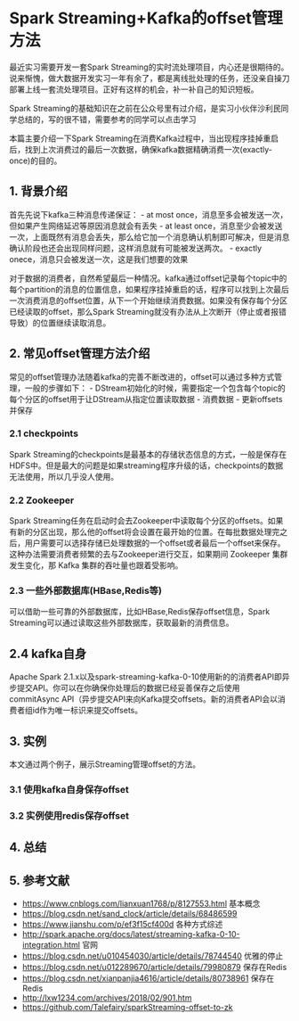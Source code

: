 # Spark Streaming+Kafka的offset管理方法

最近实习需要开发一套Spark Streaming的实时流处理项目，内心还是很期待的。说来惭愧，做大数据开发实习一年有余了，都是离线批处理的任务，还没亲自操刀部署上线一套流处理项目。正好有这样的机会，补一补自己的知识短板。

Spark Streaming的基础知识在之前在公众号里有过介绍，是实习小伙伴沙利民同学总结的，写的很不错，需要参考的同学可以点击学习

本篇主要介绍一下Spark Streaming在消费Kafka过程中，当出现程序挂掉重启后，找到上次消费过的最后一次数据，确保kafka数据精确消费一次(exactly-once)的目的。


## 1. 背景介绍

首先先说下kafka三种消息传递保证：
	- at most once，消息至多会被发送一次，但如果产生网络延迟等原因消息就会有丢失
	- at least once，消息至少会被发送一次，上面既然有消息会丢失，那么给它加一个消息确认机制即可解决，但是消息确认阶段也还会出现同样问题，这样消息就有可能被发送两次。
	- exactly onece，消息只会被发送一次，这是我们想要的效果

对于数据的消费者，自然希望最后一种情况。kafka通过offset记录每个topic中的每个partition的消息的位置信息，如果程序挂掉重启的话，程序可以找到上次最后一次消费消息的offset位置，从下一个开始继续消费数据。如果没有保存每个分区已经读取的offset，那么Spark Streaming就没有办法从上次断开（停止或者报错导致）的位置继续读取消息。

## 2. 常见offset管理方法介绍

常见的offset管理办法随着kafka的完善不断改进的，offset可以通过多种方式管理，一般的步骤如下：
	- DStream初始化的时候，需要指定一个包含每个topic的每个分区的offset用于让DStream从指定位置读取数据
	- 消费数据
	- 更新offsets并保存

### 2.1 checkpoints

Spark Streaming的checkpoints是最基本的存储状态信息的方式，一般是保存在HDFS中。但是最大的问题是如果streaming程序升级的话，checkpoints的数据无法使用，所以几乎没人使用。

### 2.2 Zookeeper

Spark Streaming任务在启动时会去Zookeeper中读取每个分区的offsets。如果有新的分区出现，那么他的offset将会设置在最开始的位置。在每批数据处理完之后，用户需要可以选择存储已处理数据的一个offset或者最后一个offset来保存。这种办法需要消费者频繁的去与Zookeeper进行交互，如果期间 Zookeeper 集群发生变化，那 Kafka 集群的吞吐量也跟着受影响。

### 2.3 一些外部数据库(HBase,Redis等)

可以借助一些可靠的外部数据库，比如HBase,Redis保存offset信息，Spark Streaming可以通过读取这些外部数据库，获取最新的消费信息。

## 2.4 kafka自身

Apache Spark 2.1.x以及spark-streaming-kafka-0-10使用新的的消费者API即异步提交API。你可以在你确保你处理后的数据已经妥善保存之后使用commitAsync API（异步提交API来向Kafka提交offsets。新的消费者API会以消费者组id作为唯一标识来提交offsets。

## 3. 实例

本文通过两个例子，展示Streaming管理offset的方法。

### 3.1 使用kafka自身保存offset




### 3.2 实例使用redis保存offset

## 4. 总结





## 5. 参考文献

- https://www.cnblogs.com/lianxuan1768/p/8127553.html 基本概念
- https://blog.csdn.net/sand_clock/article/details/68486599
- https://www.jianshu.com/p/ef3f15cf400d 各种方式综述
- http://spark.apache.org/docs/latest/streaming-kafka-0-10-integration.html  官网
- https://blog.csdn.net/u010454030/article/details/78744540 优雅的停止
- https://blog.csdn.net/u012289670/article/details/79980879 保存在Redis
- https://blog.csdn.net/xianpanjia4616/article/details/80738961 保存在Redis
- http://lxw1234.com/archives/2018/02/901.htm
- https://github.com/Talefairy/sparkStreaming-offset-to-zk
